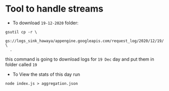 # Tool to handle streams

- To download `19-12-2020` folder:
```
gsutil cp -r \
  gs://logs_sink_hawaya/appengine.googleapis.com/request_log/2020/12/19/ \
  .
```

this command is going to download logs for `19 Dec` day and put them in folder called `19`

- To View the stats of this day run 
```
node index.js > aggregation.json
```
    